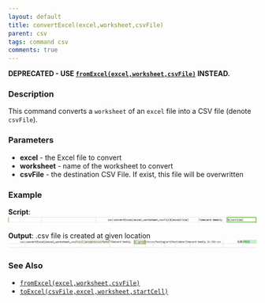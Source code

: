 ```yaml
---
layout: default
title: convertExcel(excel,worksheet,csvFile)
parent: csv
tags: command csv
comments: true
---
```


**DEPRECATED - USE [`fromExcel(excel,worksheet,csvFile)`](fromExcel(excel,worksheet,csvFile)) INSTEAD.**


### Description
This command converts a `worksheet` of an `excel` file into a CSV file (denote `csvFile`). 


### Parameters
- **excel** - the Excel file to convert
- **worksheet** - name of the worksheet to convert
- **csvFile** - the destination CSV File. If exist, this file will be overwritten


### Example
**Script**:<br/>
![script](image/convertExcel_01.png)

**Output**: .csv file is created at given location<br/>
![output](image/convertExcel_02.png)


### See Also
- [`fromExcel(excel,worksheet,csvFile)`](fromExcel(excel,worksheet,csvFile))
- [`toExcel(csvFile,excel,worksheet,startCell)`](toExcel(csvFile,excel,worksheet,startCell))
